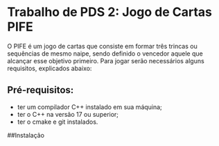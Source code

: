 # Trabalho de PDS 2: Jogo de Cartas PIFE
O PIFE é um jogo de cartas que consiste em formar três trincas ou sequências de mesmo naipe, sendo definido o vencedor aquele que alcançar esse objetivo primeiro.
Para jogar serão necessários alguns requisitos, explicados abaixo:

## Pré-requisitos:
- ter um compilador C++ instalado em sua máquina;
- ter o C++ na versão 17 ou superior;
- ter o cmake e git instalados.

##Instalação


